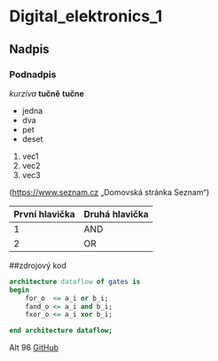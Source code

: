 # Digital_elektronics_1
## Nadpis
### Podnadpis
*kurzíva*
**tučně**
__tučne__

- jedna
- dva
- pet
- deset

1. vec1
5. vec2
10. vec3

(https://www.seznam.cz „Domovská stránka Seznam“)

První hlavička | Druhá hlavička
-------------- |---------------
1 | AND
2 | OR

##zdrojový kod
```vhdl
architecture dataflow of gates is
begin
    for_o  <= a_i or b_i;
    fand_o <= a_i and b_i;
    fxor_o <= a_i xor b_i;

end architecture dataflow;
```
Alt 96
[GitHub](https://github.com/xtomes07/Digital_elektronics_1/)
